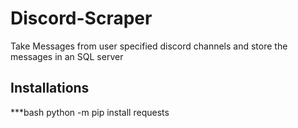 # Discord-Scraper
Take Messages from user specified discord channels and store the messages in an SQL server

## Installations
***bash
python -m pip install requests
